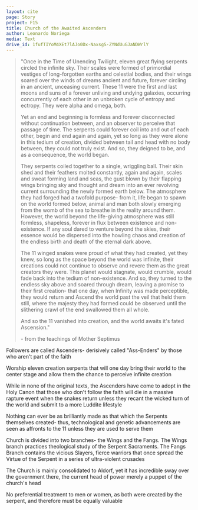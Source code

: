 ```yaml
---
layout: cite
page: Story
project: F15
title: Church of the Awaited Ascenders
author: Leonardo Noriega
media: Text
drive_id: 1fufTIYoM4XEt7lAJo0Dx-NaxsgS-ZYNdUuGJaNDWrlY
---
```

> "Once in the Time of Unending Twilight, eleven great flying serpents circled the infinite sky. Their scales were formed of primordial vestiges of long-forgotten earths and celestial bodies, and their wings soared over the winds of dreams ancient and future, forever circling in an ancient, unceasing current. These 11 were the first and last moons and suns of a forever unliving and undying galaxies, occurring concurrently of each other in an unbroken cycle of entropy and ectropy. They were alpha and omega, both.
>
> Yet an end and beginning is formless and forever disconnected without continuation between, and an observer to perceive that passage of time. The serpents could forever coil into and out of each other, begin and end again and again, yet so long as they were alone in this tedium of creation, divided between tail and head with no body between, they could not truly exist. And so, they deigned to be, and as a consequence, the world began.
>
> They serpents coiled together to a single, wriggling ball. Their skin shed and their feathers molted constantly, again and again, scales and sweat forming land and seas, the gust blown by their flapping wings bringing sky and thought and dream into an ever revolving current surrounding the newly formed earth below. The atmosphere they had forged had a twofold purpose- from it, life began to spawn on the world formed below, animal and man both slowly emerging from the womb of the sea to breathe in the reality around them. However, the world beyond the life-giving atmosphere was still formless, shapeless, forever in flux between existence and non-existence. If any soul dared to venture beyond the skies, their essence would be dispersed into the howling chaos and creation of the endless birth and death of the eternal dark above.
>
> The 11 winged snakes were proud of what they had created, yet they knew, so long as the space beyond the world was infinite, their creations could not continue to observe and revere them as the great creators they were. This planet would stagnate, would crumble, would fade back into the tedium of non-existence. And so, they turned to the endless sky above and soared through dream, leaving a promise to their first creation- that one day, when Infinity was made perceptible, they would return and Ascend the world past the veil that held them still, where the majesty they had formed could be observed until the slithering crawl of the end swallowed them all whole.
>
> And so the 11 vanished into creation, and the world awaits it's fated Ascension."
>
> \- from the teachings of Mother Septimus

Followers are called Ascenders- derisively called "Ass-Enders" by those who aren't part of the faith

Worship eleven creation serpents that will one day bring their world to the center stage and allow them the chance to perceive infinite creation

While in none of the original texts, the Ascenders have come to adopt in the Holy Canon that those who don't follow the faith will die in a massive rapture event when the snakes return unless they recant the wicked turn of the world and submit to a more Luddite lifestyle

Nothing can ever be as brilliantly made as that which the Serpents themselves created- thus, technological and genetic advancements are seen as affronts to the 11 unless they are used to serve them

Church is divided into two branches- the Wings and the Fangs. The Wings branch practices theological study of the Serpent Sacraments. The Fangs Branch contains the vicious Slayers, fierce warriors that once spread the Virtue of the Serpent in a series of ultra-violent crusades

The Church is mainly consolidated to Aldorf, yet it has incredible sway over the government there, the current head of power merely a puppet of the church's head

No preferential treatment to men or women, as both were created by the serpent, and therefore must be equally valuable
